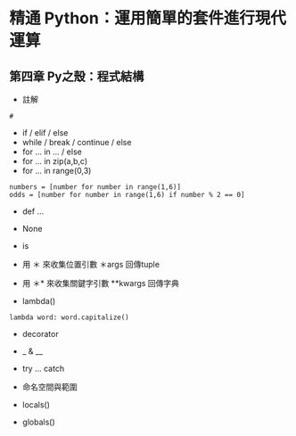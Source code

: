 # 精通 Python：運用簡單的套件進行現代運算

## 第四章 Py之殼：程式結構
- 註解
```
#
```
- if / elif / else
- while / break / continue / else
- for ... in ... / else
- for ... in zip(a,b,c)
- for ... in range(0,3)

```
numbers = [number for number in range(1,6)]
odds = [number for number in range(1,6) if number % 2 == 0]
```

- def ...
- None
- is

- 用 ＊ 來收集位置引數 ＊args 回傳tuple
- 用 ＊* 來收集關鍵字引數 **kwargs 回傳字典

- lambda()
```
lambda word: word.capitalize()
```

- decorator
- _ & __
- try ... catch


- 命名空間與範圍
- locals()
- globals()